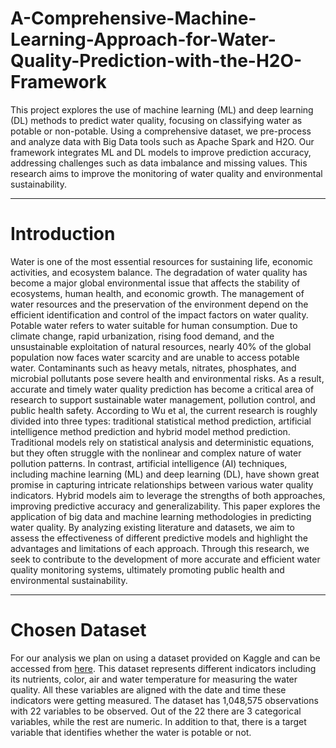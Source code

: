 # A-Comprehensive-Machine-Learning-Approach-for-Water-Quality-Prediction-with-the-H2O-Framework

This project explores the use of machine learning (ML) and deep learning (DL) methods to predict water quality, focusing on classifying water as potable or non-potable. Using a comprehensive dataset, we pre-process and analyze data with Big Data tools such as Apache Spark and H2O. Our framework integrates ML and DL models to improve prediction accuracy, addressing challenges such as data imbalance and missing values. This research aims to improve the monitoring of water quality and environmental sustainability.

---
# Introduction
Water is one of the most essential resources for sustaining life, economic activities, and ecosystem balance. The degradation of water quality has become a major global environmental issue that affects the stability of ecosystems, human health, and economic growth. The management of water resources and the preservation of the environment depend on the efficient identification and control of the impact factors on water quality. Potable water refers to water suitable for human consumption. Due to climate change, rapid urbanization, rising food demand, and the unsustainable exploitation of natural resources, nearly 40% of the global population now faces water scarcity and are unable to access potable water. Contaminants such as heavy metals, nitrates, phosphates, and microbial pollutants pose severe health and environmental risks. As a result, accurate and timely water quality prediction has become a critical area of research to support sustainable water management, pollution control, and public health safety. According to Wu et al, the current research is roughly divided into three types: traditional statistical method prediction, artificial intelligence method prediction and hybrid model method prediction. Traditional models rely on statistical analysis and deterministic equations, but they often struggle with the nonlinear and complex nature of water pollution patterns. In contrast, artificial intelligence (AI) techniques, including machine learning (ML) and deep learning (DL), have shown great promise in capturing intricate relationships between various water quality indicators. Hybrid models aim to leverage the strengths of both approaches, improving predictive accuracy and generalizability. This paper explores the application of big data and machine learning methodologies in predicting water quality. By analyzing existing literature and datasets, we aim to assess the effectiveness of different predictive models and highlight the advantages and limitations of each approach. Through this research, we seek to contribute to the development of more accurate and efficient water quality monitoring systems, ultimately promoting public health and environmental sustainability.

---
# Chosen Dataset
For our analysis we plan on using a dataset provided on Kaggle and can be accessed from [here](https://www.kaggle.com/datasets/vanthanadevi08/water-quality-prediction/data). This dataset represents different indicators including its nutrients, color, air and water temperature for measuring the water quality. All these variables are aligned with the date and time these indicators were getting measured. The dataset has 1,048,575 observations with 22 variables to be observed. Out of the 22 there are 3 categorical variables, while the rest are numeric. In addition to that, there is a target variable that identifies whether the water is potable or not. 
